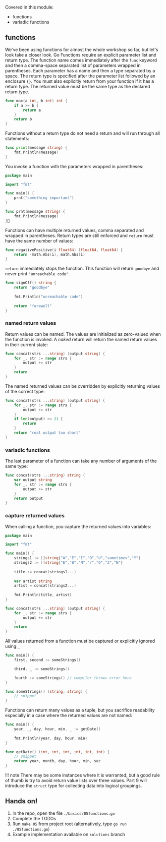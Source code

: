 Covered in this module:

* functions
* variadic functions

## functions
We've been using functions for almost the whole workshop so far, but let's look take a closer look. Go Functions require an explicit parameter list and return type. The function name comes immediately after the `func` keyword and then a comma-space separated list of parameters wrapped in parentheses. Each parameter has a name and then a type separated by a space. The return type is specified after the parameter list followed by an enclosure `{}`. You must also explicitly return from your function if it has a return type. The returned value must be the same type as the declared return type.
```go
func max(a int, b int) int {
	if a >= b {
		return a
    }
	return b
}
```

Functions without a return type do not need a return and will run through all statements:
```go
func print(message string) {
	fmt.Println(message)
}
```

You invoke a function with the parameters wrapped in parentheses:
```go
package main

import "fmt"

func main() {
	prnt("something important")
}

func prnt(message string) {
	fmt.Println(message)
}
```

Functions can have multiple returned values, comma separated and wrapped in parentheses. Return types are still enforced and `return` must have the same number of values:
```go
func negativePositive(i float64) (float64, float64) {
	return -math.Abs(i), math.Abs(i)
}
```

`return` immediately stops the function. This function will return `goodbye` and never print `"unreachable code"`.
```go
func signOff() string {
	return "goodbye"
	
	fmt.Println("unreachable code")
	
	return "farewell"
}
```

### named return values
Return values can be named. The values are initialized as zero-valued when the function is invoked.  A _naked_ return will return the named return values in their current state:
```go
func concat(strs ...string) (output string) {
	for _, str := range strs {
		output += str
    }
	return
}
```

The named returned values can be overridden by explicitly returning values of the correct type:
```go
func concat(strs ...string) (output string) {
	for _, str := range strs {
		output += str
    }
	if len(output) >= 21 {
		return
	}
    return "real output too short"
}
```

### variadic functions
The last parameter of a function can take any number of arguments of the same type:
```go
func concat(strs ...string) string {
	var output string
	for _, str := range strs {
		output += str
    }
	return output
}
```

### capture returned values
When calling a function, you capture the returned values into variables:
```go
package main

import "fmt"

func main() {
	strings1 := []string{"A","E","I","O","U","sometimes","Y"}
	strings2 := []string{"E","B","N","/","O","Z","N"}
	
	title := concat(strings1...)
	
	var artist string
	artist = concat(strings2...)
	
	fmt.Println(title, artist)
}

func concat(strs ...string) (output string) {
	for _, str := range strs {
		output += str
    }
	return
}
```

All values returned from a function must be captured or explicitly ignored using `_`
```go
func main() {
    first, second := someStrings()

    third, _ := someStrings()

    fourth := someStrings() // compiler throws error here
}

func someStrings() (string, string) {
    // snippet
}
```

Functions can return many values as a tuple, but you sacrifice readability especially in a case where the returned values are not named:
```go
func main() {
    year, _, day, hour, min, _ := getDate()
    
    fmt.Println(year, day, hour, min)
}

func getDate() (int, int, int, int, int, int) {
    // snippet
    return year, month, day, hour, min, sec
}
```

!!! note
    There may be some instances where it is warranted, but a good rule of thumb is try to avoid return value lists over three values. Part 9 will introduce the `struct` type for collecting data into logical groupings.

## Hands on!
1. In the repo, open the file `./basics/05functions.go`
2. Complete the TODOs
3. Run `make 05` from project root (alternatively, type `go run ./05functions.go`)
4. Example implementation available on `solutions` branch
